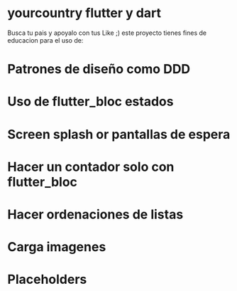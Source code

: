 # yourcountry flutter y dart

Busca tu pais y apoyalo con tus Like ;)
este proyecto tienes fines de educacion para el uso de:

# Patrones de diseño como DDD
# Uso de flutter_bloc estados
# Screen splash or pantallas de espera
# Hacer un contador solo con flutter_bloc
# Hacer ordenaciones de listas
# Carga imagenes
# Placeholders 


